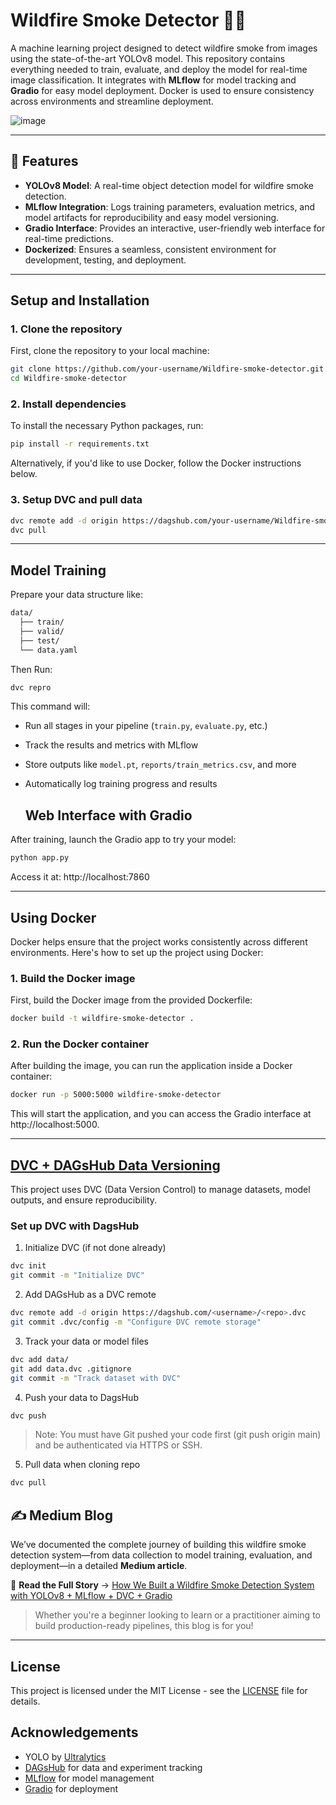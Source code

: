 # Wildfire Smoke Detector 🚒🔥

A machine learning project designed to detect wildfire smoke from images using the state-of-the-art YOLOv8 model. This repository contains everything needed to train, evaluate, and deploy the model for real-time image classification. It integrates with **MLflow** for model tracking and **Gradio** for easy model deployment. Docker is used to ensure consistency across environments and streamline deployment.

![image](https://github.com/user-attachments/assets/25eaecfc-ee8d-4ed5-940c-a078ecbe7d3d)


---

## 🚀 Features

- **YOLOv8 Model**: A real-time object detection model for wildfire smoke detection.
- **MLflow Integration**: Logs training parameters, evaluation metrics, and model artifacts for reproducibility and easy model versioning.
- **Gradio Interface**: Provides an interactive, user-friendly web interface for real-time predictions.
- **Dockerized**: Ensures a seamless, consistent environment for development, testing, and deployment.

---
## Setup and Installation
### 1. Clone the repository
First, clone the repository to your local machine:

```bash
git clone https://github.com/your-username/Wildfire-smoke-detector.git
cd Wildfire-smoke-detector
```
### 2. Install dependencies
To install the necessary Python packages, run:

```bash
pip install -r requirements.txt
```
Alternatively, if you'd like to use Docker, follow the Docker instructions below.

### 3. Setup DVC and pull data
```bash
dvc remote add -d origin https://dagshub.com/your-username/Wildfire-smoke-detector.dvc
dvc pull
```

---
## Model Training
Prepare your data structure like:
```bash
data/
  ├── train/
  ├── valid/
  ├── test/
  └── data.yaml
```
Then Run:
```bash
dvc repro
```
This command will:
- Run all stages in your pipeline (`train.py`, `evaluate.py`, etc.)
- Track the results and metrics with MLflow
- Store outputs like `model.pt`, `reports/train_metrics.csv`, and more
- Automatically log training progress and results

  ##  Web Interface with Gradio
After training, launch the Gradio app to try your model:
```bash
python app.py
```
Access it at: http://localhost:7860

---

## Using Docker
Docker helps ensure that the project works consistently across different environments. Here's how to set up the project using Docker:

### 1. Build the Docker image
First, build the Docker image from the provided Dockerfile:
```bash
docker build -t wildfire-smoke-detector .
```
### 2. Run the Docker container
After building the image, you can run the application inside a Docker container:
```bash
docker run -p 5000:5000 wildfire-smoke-detector
```
This will start the application, and you can access the Gradio interface at http://localhost:5000.

---
##  [DVC + DAGsHub Data Versioning](https://dagshub.com/Adity-star/Wildfire-smoke-detector)
This project uses DVC (Data Version Control) to manage datasets, model outputs, and ensure reproducibility.

### Set up DVC with DagsHub
1. Initialize DVC (if not done already)
```bash
dvc init
git commit -m "Initialize DVC"
```
2. Add DAGsHub as a DVC remote

```bash
dvc remote add -d origin https://dagshub.com/<username>/<repo>.dvc
git commit .dvc/config -m "Configure DVC remote storage"
```
3. Track your data or model files
```bash
dvc add data/
git add data.dvc .gitignore
git commit -m "Track dataset with DVC"
```
4. Push your data to DagsHub

```bash
dvc push
```
> Note: You must have Git pushed your code first (git push origin main) and be authenticated via HTTPS or SSH.

5. Pull data when cloning repo
```bash
dvc pull
```

## ✍️ Medium Blog

We’ve documented the complete journey of building this wildfire smoke detection system—from data collection to model training, evaluation, and deployment—in a detailed **Medium article**.

📰 **Read the Full Story** → [How We Built a Wildfire Smoke Detection System with YOLOv8 + MLflow + DVC + Gradio](https://medium.com/@your-username/wildfire-smoke-detection-yolov8-mlflow-dvc-docker-gradio-abcdef123456)


> Whether you're a beginner looking to learn or a practitioner aiming to build production-ready pipelines, this blog is for you!

---

##  License
This project is licensed under the MIT License - see the [LICENSE](https://github.com/Adity-star/Wildfire-smoke-detector#) file for details.

## Acknowledgements
- YOLO by [Ultralytics](https://github.com/ultralytics)
- [DAGsHub](https://dagshub.com/dashboard) for data and experiment tracking
- [MLflow](https://mlflow.org/) for model management
- [Gradio](https://www.gradio.app/) for deployment

